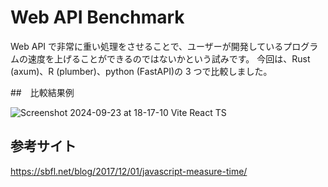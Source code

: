 # Web API Benchmark

Web API で非常に重い処理をさせることで、ユーザーが開発しているプログラムの速度を上げることができるのではないかという試みです。
今回は、Rust (axum)、R (plumber)、python (FastAPI)の 3 つで比較しました。

##　比較結果例

![Screenshot 2024-09-23 at 18-17-10 Vite React TS](https://github.com/user-attachments/assets/7befed19-e90e-4978-a7f8-9a4d52851154)

## 参考サイト

https://sbfl.net/blog/2017/12/01/javascript-measure-time/
